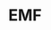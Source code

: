 ---
title: "EMF"
summary: "Indie-dance band active during the 1990s. Most famous for the hit single \"Unbelievable\". EMF = Epsom Mad Funkers"
image: "emf.jpg"
---